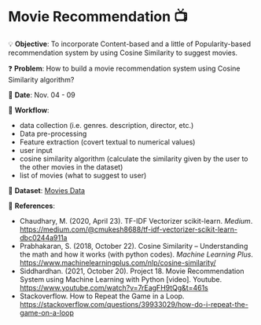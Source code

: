 # Movie Recommendation 📺

💡
**Objective**: To incorporate Content-based and a little of Popularity-based recommendation system by using Cosine Similarity to suggest movies.

❓
**Problem**: How to build a movie recommendation system using Cosine Similarity algorithm?

📅
**Date**: Nov. 04 - 09

📝
**Workflow**:
- data collection (i.e. genres. description, director, etc.)
- Data pre-processing
- Feature extraction (covert textual to numerical values)
- user input
- cosine similarity algorithm (calculate the similarity given by the user to the other movies in the dataset)
- list of movies (what to suggest to user)

🔢
**Dataset**: [Movies Data](https://github.com/e-paj/Machine-Learning-Projects/tree/main/CASE%205:%20Movie%20Recommendation/DATA)

📜
**References**:
- Chaudhary, M. (2020, April 23). TF-IDF Vectorizer scikit-learn. *Medium*. https://medium.com/@cmukesh8688/tf-idf-vectorizer-scikit-learn-dbc0244a911a
- Prabhakaran, S. (2018, October 22). Cosine Similarity – Understanding the math and how it works (with python codes). *Machine Learning Plus*. https://www.machinelearningplus.com/nlp/cosine-similarity/
- Siddhardhan. (2021, October 20). Project 18. Movie Recommendation System using Machine Learning with Python [video]. Youtube. https://www.youtube.com/watch?v=7rEagFH9tQg&t=461s
- Stackoverflow. How to Repeat the Game in a Loop. https://stackoverflow.com/questions/39933029/how-do-i-repeat-the-game-on-a-loop

